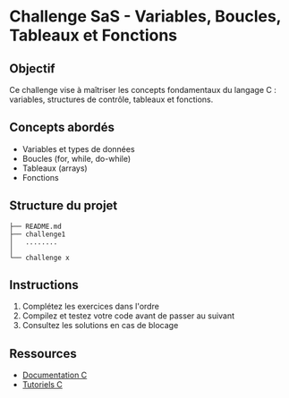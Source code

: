 # Challenge SaS - Variables, Boucles, Tableaux et Fonctions

## Objectif
Ce challenge vise à maîtriser les concepts fondamentaux du langage C : variables, structures de contrôle, tableaux et fonctions.

## Concepts abordés
- Variables et types de données
- Boucles (for, while, do-while)
- Tableaux (arrays)
- Fonctions

## Structure du projet
```
├── README.md
├── challenge1
│   ........
│   
└── challenge x
```

## Instructions
1. Complétez les exercices dans l'ordre
2. Compilez et testez votre code avant de passer au suivant
3. Consultez les solutions en cas de blocage

## Ressources
- [Documentation C](https://en.cppreference.com/w/c)
- [Tutoriels C](https://www.tutorialspoint.com/cprogramming/)
